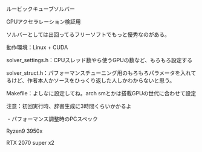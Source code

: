 ルービックキューブソルバー

GPUアクセラレーション検証用

ソルバーとしては出回ってるフリーソフトでもっと優秀なのがある。

動作環境：Linux + CUDA

solver_settings.h：CPUスレッド数やら使うGPUの数など、もろもろ設定する

solver_struct.h：パフォーマンスチューニング用のもろもろパラメータを入れてるけど、作者本人かソースをひっくり返した人しかわからないと思う。

Makefile：よしなに設定してね。arch smとかは搭載GPUの世代に合わせて設定

注意：初回実行時、辞書生成に3時間くらいかかるよ

・パフォーマンス調整時のPCスペック

Ryzen9 3950x

RTX 2070 super x2
